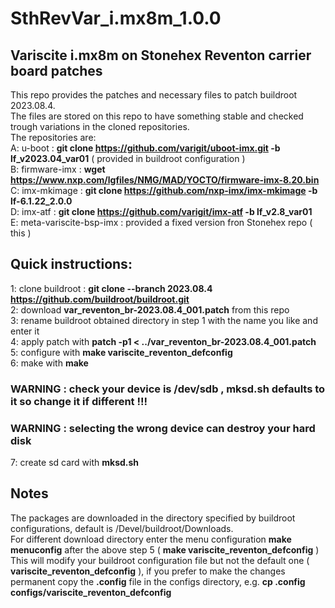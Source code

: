 # SthRevVar_i.mx8m_1.0.0<br>
## Variscite i.mx8m on Stonehex Reventon carrier board patches
This repo provides the patches and necessary files to patch buildroot 2023.08.4.<br>
The files are stored on this repo to have something stable and checked trough variations in the cloned repositories.<br>
The repositories are:<br>
A: u-boot : <b>git clone https://github.com/varigit/uboot-imx.git -b lf_v2023.04_var01</b> ( provided in buildroot configuration )<br>
B: firmware-imx : <b>wget https://www.nxp.com/lgfiles/NMG/MAD/YOCTO/firmware-imx-8.20.bin</b><br>
C: imx-mkimage : <b>git clone https://github.com/nxp-imx/imx-mkimage -b lf-6.1.22_2.0.0</b><br>
D: imx-atf : <b>git clone https://github.com/varigit/imx-atf -b lf_v2.8_var01</b><br>
E: meta-variscite-bsp-imx : provided a fixed version fron Stonehex repo ( this )<br>

## Quick instructions:

1: clone buildroot : <b>git clone --branch 2023.08.4 https://github.com/buildroot/buildroot.git</b><br>
2: download <b>var_reventon_br-2023.08.4_001.patch</b> from this repo<br>
3: rename buildroot obtained directory in step 1 with the name you like and enter it<br>
4: apply patch with <b>patch -p1 < ../var_reventon_br-2023.08.4_001.patch</b><br>
5: configure with <b>make variscite_reventon_defconfig</b><br>
6: make with <b>make</b><br>
### WARNING : check your device is /dev/sdb , mksd.sh defaults to it so change it if different !!!
### WARNING : selecting the wrong device can destroy your hard disk
7: create sd card with <b>mksd.sh</b><br>

## Notes
The packages are downloaded in the directory specified by buildroot configurations, default is /Devel/buildroot/Downloads.<br>
For different download directory enter the menu configuration <b>make menuconfig</b> after the above step 5 ( <b>make variscite_reventon_defconfig</b> )<br>
This will modify your buildroot configuration file but not the default one ( <b>variscite_reventon_defconfig</b> ), if you prefer to make the changes
 permanent copy the <b>.config</b> file in the configs directory, e.g. <b>cp .config configs/variscite_reventon_defconfig</b>
